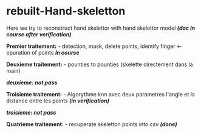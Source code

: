 # rebuilt-Hand-skeletton

Here we try to reconstruct hand skelettor with hand skelettor model <strong><em>(doc in course after verification) </em></strong>


<strong>Premier traitement:</strong> - detection, mask, delete points, identify finger <- epuration of points <strong><em> In course </em></strong>

<strong>Deuxieme traitement:</strong>  - pounties to pounties (skelette directement dans la main)

<strong><em> deuxieme: not pass </em></strong>

<strong>Troisieme traitement:</strong>  - Algorythme knn avec deux parametres l'angle et la distance entre les points <strong><em>(in verification) </em></strong>

<strong><em> troisieme: not pass </em></strong>

<strong>Quatrieme traitement:</strong>  - recuperate skeletton points into csv <strong><em>(done) </em></strong>




